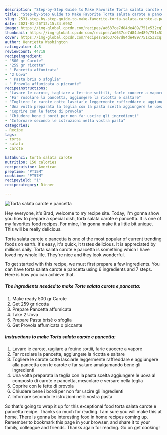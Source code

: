 ```yaml
---
description: "Step-by-Step Guide to Make Favorite Torta salata carote e pancetta"
title: "Step-by-Step Guide to Make Favorite Torta salata carote e pancetta"
slug: 2531-step-by-step-guide-to-make-favorite-torta-salata-carote-e-pancetta
date: 2021-01-26T12:15:34.695Z
image: https://img-global.cpcdn.com/recipes/ad637ce7d84de489/751x532cq70/torta-salata-carote-e-pancetta-recipe-main-photo.jpg
thumbnail: https://img-global.cpcdn.com/recipes/ad637ce7d84de489/751x532cq70/torta-salata-carote-e-pancetta-recipe-main-photo.jpg
cover: https://img-global.cpcdn.com/recipes/ad637ce7d84de489/751x532cq70/torta-salata-carote-e-pancetta-recipe-main-photo.jpg
author: Henrietta Washington
ratingvalue: 4.8
reviewcount: 44718
recipeingredient:
- "500 gr Carote"
- "259 gr ricotta"
- " Pancetta affumicata"
- "2 Uova"
- " Pasta bris o sfoglia"
- " Provola affumicata o piccante"
recipeinstructions:
- "Lavare le carote, tagliare a fettine sottili, farle cuocere a vapore"
- "Far rosolare la pancetta, aggiungere la ricotta e saltare"
- "Togliere le carote cotte lasciarle leggermente raffreddare e aggiungere alla pancetta con le carote e far saltare amalgamando bene gli ingredienti"
- "Una volta preparata la teglia con la pasta scelta aggiungere le uova al composto di carote e pancetta, mescolare e versare nella teglia"
- "Coprire con le fette di provola"
- "Chiudere bene i bordi per non far uscire gli ingredienti"
- "Infornare secondo le istruzioni nella vostra pasta"
categories:
- Recipe
tags:
- torta
- salata
- carote

katakunci: torta salata carote 
nutrition: 150 calories
recipecuisine: American
preptime: "PT15M"
cooktime: "PT57M"
recipeyield: "1"
recipecategory: Dinner

---
```



![Torta salata carote e pancetta](https://img-global.cpcdn.com/recipes/ad637ce7d84de489/751x532cq70/torta-salata-carote-e-pancetta-recipe-main-photo.jpg)

Hey everyone, it's Brad, welcome to my recipe site. Today, I'm gonna show you how to prepare a special dish, torta salata carote e pancetta. It is one of my favorites food recipes. For mine, I'm gonna make it a little bit unique. This will be really delicious.

Torta salata carote e pancetta is one of the most popular of current trending foods on earth. It's easy, it's quick, it tastes delicious. It is appreciated by millions daily. Torta salata carote e pancetta is something which I have loved my whole life. They're nice and they look wonderful.




To get started with this recipe, we must first prepare a few ingredients. You can have torta salata carote e pancetta using 6 ingredients and 7 steps. Here is how you can achieve that.

<!--inarticleads1-->

##### The ingredients needed to make Torta salata carote e pancetta:

1. Make ready 500 gr Carote
1. Get 259 gr ricotta
1. Prepare  Pancetta affumicata
1. Take 2 Uova
1. Prepare  Pasta brisè o sfoglia
1. Get  Provola affumicata o piccante




<!--inarticleads2-->

##### Instructions to make Torta salata carote e pancetta:

1. Lavare le carote, tagliare a fettine sottili, farle cuocere a vapore
1. Far rosolare la pancetta, aggiungere la ricotta e saltare
1. Togliere le carote cotte lasciarle leggermente raffreddare e aggiungere alla pancetta con le carote e far saltare amalgamando bene gli ingredienti
1. Una volta preparata la teglia con la pasta scelta aggiungere le uova al composto di carote e pancetta, mescolare e versare nella teglia
1. Coprire con le fette di provola
1. Chiudere bene i bordi per non far uscire gli ingredienti
1. Infornare secondo le istruzioni nella vostra pasta




So that's going to wrap it up for this exceptional food torta salata carote e pancetta recipe. Thanks so much for reading. I am sure you will make this at home. There is gonna be interesting food in home recipes coming up. Remember to bookmark this page in your browser, and share it to your family, colleague and friends. Thanks again for reading. Go on get cooking!
